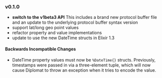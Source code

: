 ### v0.1.0
* **switch to the v1beta3 API** This includes a brand new protocol buffer file and an update to the underlying protocol buffer syntax version
* support lat/long geo point values
* refactor property and value implementations
* update to use the new DateTime structs in Elixir 1.3

#### Backwards Incompatible Changes
* DateTime property values must now be `%DateTime{}` structs. Previously, timestamps were passed in via a three-element tuple, which will now cause Diplomat to throw an exception when it tries to encode the value.
